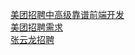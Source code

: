 [美团招聘中高级靠谱前端开发](https://www.cnblogs.com/xxcanghai/p/5787258.html)  
[美团招聘需求](https://www.lagou.com/jobs/list_%E7%BE%8E%E5%9B%A2)  
[张云龙招聘](https://www.zhihu.com/question/41112707/answer/90479401)
